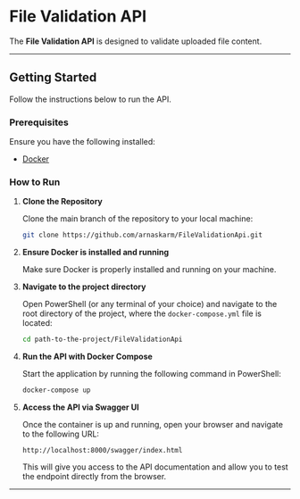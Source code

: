 # File Validation API

The **File Validation API** is designed to validate uploaded file content.

---

## Getting Started

Follow the instructions below to run the API.

### Prerequisites

Ensure you have the following installed:

- [Docker](https://www.docker.com/get-started)

### How to Run

1. **Clone the Repository**

   Clone the main branch of the repository to your local machine:

   ```bash
   git clone https://github.com/arnaskarm/FileValidationApi.git
   ```

2. **Ensure Docker is installed and running**

   Make sure Docker is properly installed and running on your machine.

3. **Navigate to the project directory**

   Open PowerShell (or any terminal of your choice) and navigate to the root directory of the project, where the `docker-compose.yml` file is located:

   ```bash
   cd path-to-the-project/FileValidationApi
   ```

4. **Run the API with Docker Compose**

   Start the application by running the following command in PowerShell:

   ```bash
   docker-compose up
   ```

5. **Access the API via Swagger UI**

   Once the container is up and running, open your browser and navigate to the following URL:

   ```
   http://localhost:8000/swagger/index.html
   ```

   This will give you access to the API documentation and allow you to test the endpoint directly from the browser.

---   
